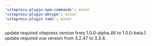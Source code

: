 ```yaml
---
'vitepress-plugin-npm-commands': minor
'vitepress-plugin-detype': minor
'vitepress-plugin-tabs': minor
---
```


update required vitepress version frmo 1.0.0-alpha.46 to 1.0.0-beta.1. update required vue version from 3.2.47 to 3.3.4.
